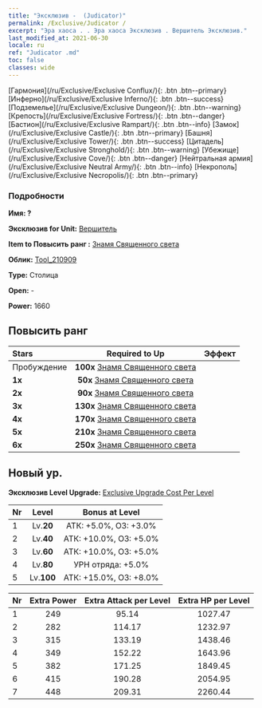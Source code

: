```yaml
---
title: "Эксклюзив -  (Judicator)"
permalink: /Exclusive/Judicator /
excerpt: "Эра хаоса . . Эра хаоса Эксклюзив . Вершитель Эксклюзив."
last_modified_at: 2021-06-30
locale: ru
ref: "Judicator .md"
toc: false
classes: wide
---
```

 [Гармония](/ru/Exclusive/Exclusive Conflux/){: .btn .btn--primary} [Инферно](/ru/Exclusive/Exclusive Inferno/){: .btn .btn--success} [Подземелье](/ru/Exclusive/Exclusive Dungeon/){: .btn .btn--warning} [Крепость](/ru/Exclusive/Exclusive Fortress/){: .btn .btn--danger} [Бастион](/ru/Exclusive/Exclusive Rampart/){: .btn .btn--info} [Замок](/ru/Exclusive/Exclusive Castle/){: .btn .btn--primary} [Башня](/ru/Exclusive/Exclusive Tower/){: .btn .btn--success} [Цитадель](/ru/Exclusive/Exclusive Stronghold/){: .btn .btn--warning} [Убежище](/ru/Exclusive/Exclusive Cove/){: .btn .btn--danger} [Нейтральная армия](/ru/Exclusive/Exclusive Neutral Army/){: .btn .btn--info} [Некрополь](/ru/Exclusive/Exclusive Necropolis/){: .btn .btn--primary} 

### Подробности
 **Имя: ?** 

 **Эксклюзив for Unit:** [Вершитель](/ru/units/Judicator/) 

 **Item to Повысить ранг :** [Знамя Священного света](/ItemsRU/con_975/)

 **Облик:** [Tool_210909](/ItemsRU/con_643/)

 **Type:** Столица

 **Open:** -

 **Power:** 1660

## Повысить ранг 

  |     Stars    |  Required to Up | Эффект |
  |:-------------|:---------------:|:---------------:|
  |  Пробуждение  | **100x** [Знамя Священного света](/ItemsRU/con_975/) |  |
  | **1x** <i class="fas fa-star"/> | **50x** [Знамя Священного света](/ItemsRU/con_975/) |  |
  | **2x** <i class="fas fa-star"/> | **90x** [Знамя Священного света](/ItemsRU/con_975/) |  |
  | **3x** <i class="fas fa-star"/> | **130x** [Знамя Священного света](/ItemsRU/con_975/) |  |
  | **4x** <i class="fas fa-star"/> | **170x** [Знамя Священного света](/ItemsRU/con_975/) |  |
  | **5x** <i class="fas fa-star"/> | **210x** [Знамя Священного света](/ItemsRU/con_975/) |  |
  | **6x** <i class="fas fa-star"/> | **250x** [Знамя Священного света](/ItemsRU/con_975/) |  |


## Новый ур.
 **Эксклюзив Level Upgrade:** [Exclusive Upgrade Cost Per Level](/Exclusive/ExclusiveUpgradeCostPerLevel/)

  |  Nr  |   Level  | Bonus at Level |
  |:-----|:--------:|:--------------:|
  | 1 | Lv.**20** | АТК: +5.0%, ОЗ: +3.0% |
  | 2 | Lv.**40** | АТК: +10.0%, ОЗ: +5.0% |
  | 3 | Lv.**60** | АТК: +10.0%, ОЗ: +5.0% |
  | 4 | Lv.**80** | УРН отряда: +5.0% |
  | 5 | Lv.**100** | АТК: +15.0%, ОЗ: +8.0% |


  |  Nr  |  Extra Power | Extra Attack per Level | Extra HP per Level |
  |:-----|:--------:|:--------:|:--------:|
  | 1 | 249 | 95.14 | 1027.47 |
  | 2 | 282 | 114.17 | 1232.97 |
  | 3 | 315 | 133.19 | 1438.46 |
  | 4 | 349 | 152.22 | 1643.96 |
  | 5 | 382 | 171.25 | 1849.45 |
  | 6 | 415 | 190.28 | 2054.95 |
  | 7 | 448 | 209.31 | 2260.44 |


